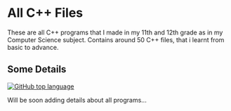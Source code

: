 
# All C++ Files

These are all C++ programs that I made in my 11th and 12th grade as in my 
Computer Science subject. Contains around 50 C++ files, that i learnt from
basic to advance.

## Some Details

[![GitHub top language](https://img.shields.io/github/languages/top/gillgurvijay01/grade12-cse)]()


Will be soon adding details about all programs...
